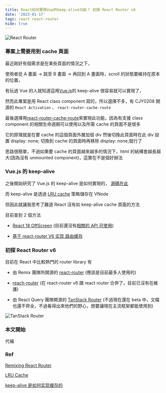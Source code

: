 ```yaml
---
title: React如何實現Vue的keep-alive功能？ 初探 React Router v6
date: '2023-01-17'
tags: react react-router
hide: true
---
```


![React Router](/images/post/explore-react-router-v6/react-router.jpeg)

### 專案上需要用到 cache 頁面

最近剛好有個需求是在某些頁面的情況之下，

使用者從 A 畫面 -> 跳至 B 畫面 -> 再回到 A 畫面時，scroll 的狀態要維持在原本的位置，

有玩過 Vue 的人就知道這用[Vue.js](https://vuejs.org/)的 keep-alive 很容易就可以實現了，

然而此專案是用 React class component 寫的，所以選擇不多，有 CJY0208 開源的 `React Activation` 、 `react-router-cache-route`

最後選擇用[react-router-cache-route](https://github.com/CJY0208/react-router-cache-route)來實現此功能，因為有支援 class component 的相關生命週期可以使用以及所需 cache 的頁面不是很多

它的原理就是在要 cache 的這個頁面外層加個 div 然後切換此頁面時在此 div 設置 display: none; 切換到 cache 的頁面時再移除 display: none;就行了

思路很簡單，不過如果要 cache 的頁面越來越多的情況下，html 的結構會越長越大(因為沒有 unmounted component)，這實在不是個好辦法

### Vue.js 的 keep-alive

之後開始研究了 Vue.js 的 keep-alive 是如何實現的， [源碼在此](https://github.com/vuejs/vue/blob/main/src/core/components/keep-alive.ts)

而 keep-alive 是透過 [LRU cache](https://josephjsf2.github.io/data/structure/and/algorithm/2020/05/09/LRU.html) 策略儲存在 VNode

但因此就讓我思考了難道 React 沒有如 keep-alive cache 頁面的方法

目前查到 2 個方法

- [React 18 OffScreen](https://zh-hant.reactjs.org/blog/2022/06/15/react-labs-what-we-have-been-working-on-june-2022.html#offscreen) (目前還沒有[相關的 API 可使用](https://zh-hant.reactjs.org/blog/2022/06/15/react-labs-what-we-have-been-working-on-june-2022.html#offscreen))

- [基于 react-router V6 实现 路由缓存](https://juejin.cn/post/7041490849858846728)

### 初探 React Router v6

目前在 React 中比較熱門的 router library 有

- 由 Remix 團隊所開源的 [react-router](https://github.com/remix-run/react-router) (應該是目前最多人使用的)

- [reach-router](https://reach.tech/router/) (在 react-router v6 跟 react router 合併了，目前已沒有在維護)

- 由 React Query 團隊開源的 [TanStack Router](https://tanstack.com/router/v1) (不過現在還在 beta 中，文檔也還不齊全，不過看得出來他們的野心，想要讓現在主流框架都能使用到)

![TanStack Router](/images/post/explore-react-router-v6/tanStack-router.png)

### 本文開始

代補

### Ref

[Remixing React Router](https://remix.run/blog/remixing-react-router#tldr)

[LRU Cache](https://josephjsf2.github.io/data/structure/and/algorithm/2020/05/09/LRU.html)

[keep-alive 是如何实现缓存的](https://juejin.cn/post/6862206197877964807)
